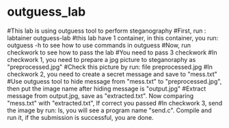 # outguess_lab
#This lab is using outguess tool to perform steganography
#First, run : labtainer outguess-lab
#this lab have 1 container, in this container, you run: outguess -h to see how to use commands in outguess
#Now, run checkwork to see how to pass the lab
#You need to pass 3 checkwork
#In checkwork 1, you need to prepare a jpg picture to steganoraphy as "preprocessed.jpg"
#Check this picture by run: file preprocessed.jpg
#In checkwork 2, you need to create a secret message and save to "mess.txt"
#Use outguess tool to hide message from "mess.txt" to "preprocessed.jpg", then put the image name after hiding message is "output.jpg" 
#Extract message from output.jpg, save as "extracted.txt". Now comparing "mess.txt" with "extracted.txt", If correct you passed
#In checkwork 3, send the image by run: ls, you will see a program name "send.c". Compile and run it, if the submission is successful, you are done.
